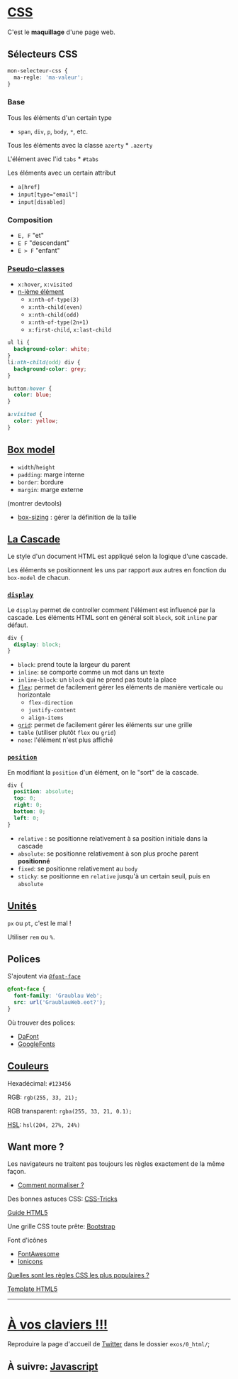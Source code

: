 # [CSS](https://developer.mozilla.org/fr/docs/Web/CSS)

C'est le **maquillage** d'une page web.

## Sélecteurs CSS

```css
mon-selecteur-css {
  ma-regle: 'ma-valeur';
}
```

### Base

Tous les éléments d'un certain type

- `span`, `div`, `p`, `body`, `*`, etc.

Tous les éléments avec la classe `azerty` \* `.azerty`

L'élément avec l'id `tabs` \* `#tabs`

Les éléments avec un certain attribut

- `a[href]`
- `input[type="email"]`
- `input[disabled]`

### Composition

- `E, F` "et"
- `E F` "descendant"
- `E > F` "enfant"

### [Pseudo-classes](https://developer.mozilla.org/fr/docs/Web/CSS/Pseudo-classes)

- `x:hover`, `x:visited`
- [n-ième élément](https://developer.mozilla.org/fr/docs/Web/CSS/:nth-child)
  - `x:nth-of-type(3)`
  - `x:nth-child(even)`
  - `x:nth-child(odd)`
  - `x:nth-of-type(2n+1)`
  - `x:first-child`, `x:last-child`

```css
ul li {
  background-color: white;
}
li:nth-child(odd) div {
  background-color: grey;
}

button:hover {
  color: blue;
}

a:visited {
  color: yellow;
}
```

## [Box model](https://developer.mozilla.org/en-US/docs/Learn/CSS/Introduction_to_CSS/Box_model)

- `width`/`height`
- `padding`: marge interne
- `border`: bordure
- `margin`: marge externe

(montrer devtools)

- [box-sizing](https://developer.mozilla.org/fr/docs/Web/CSS/box-sizing) : gérer la définition de la taille

## [La Cascade](https://developer.mozilla.org/fr/docs/Apprendre/CSS/Introduction_%C3%A0_CSS/La_cascade_et_l_h%C3%A9ritage)

Le style d'un document HTML est appliqué selon la logique d'une cascade.

Les éléments se positionnent les uns par rapport aux autres en fonction du `box-model` de chacun.

### [`display`](https://developer.mozilla.org/fr/docs/Web/CSS/display)

Le `display` permet de controller comment l'élément est influencé par la cascade.
Les éléments HTML sont en général soit `block`, soit `inline` par défaut.

```css
div {
  display: block;
}
```

- `block`: prend toute la largeur du parent
- `inline`: se comporte comme un mot dans un texte
- `inline-block`: un `block` qui ne prend pas toute la place
- [`flex`](https://css-tricks.com/snippets/css/a-guide-to-flexbox/): permet de facilement gérer les éléments de manière verticale ou horizontale
  - `flex-direction`
  - `justify-content`
  - `align-items`
- [`grid`](https://css-tricks.com/snippets/css/complete-guide-grid/): permet de facilement gérer les éléments sur une grille
- `table` (utiliser plutôt `flex` ou `grid`)
- `none`: l'élément n'est plus affiché

### [`position`](https://developer.mozilla.org/fr/docs/Web/CSS/position)

En modifiant la `position` d'un élément, on le "sort" de la cascade.

```css
div {
  position: absolute;
  top: 0;
  right: 0;
  bottom: 0;
  left: 0;
}
```

- `relative` : se positionne relativement à sa position initiale dans la cascade
- `absolute`: se positionne relativement à son plus proche parent **positionné**
- `fixed`: se positionne relativement au `body`
- `sticky`: se positionne en `relative` jusqu'à un certain seuil, puis en `absolute`

## [Unités](https://developer.mozilla.org/en-US/docs/Web/CSS/length#rem)

`px` ou `pt`, c'est le mal !

Utiliser `rem` ou `%`.

## Polices

S'ajoutent via [`@font-face`](https://www.paulirish.com/2009/bulletproof-font-face-implementation-syntax/)

```css
@font-face {
  font-family: 'Graublau Web';
  src: url('GraublauWeb.eot?');
}
```

Où trouver des polices:

- [DaFont](https://www.dafont.com/fr/)
- [GoogleFonts](https://fonts.google.com/)

## [Couleurs](https://fr.wikipedia.org/wiki/Couleur_du_Web)

Hexadécimal: `#123456`

RGB: `rgb(255, 33, 21);`

RGB transparent: `rgba(255, 33, 21, 0.1);`

[HSL](http://fr.wikipedia.org/wiki/Teinte_Saturation_Luminosit%C3%A9#Mod.C3.A8les_colorim.C3.A9triques): `hsl(204, 27%, 24%)`

## Want more ?

Les navigateurs ne traitent pas toujours les règles exactement de la même façon.

- [Comment normaliser ?](http://necolas.github.io/normalize.css/)

Des bonnes astuces CSS: [CSS-Tricks](https://css-tricks.com/guides/)

[Guide HTML5](http://html5please.com/)

Une grille CSS toute prête: [Bootstrap](http://getbootstrap.com/)

Font d'icônes

- [FontAwesome](http://fortawesome.github.io/Font-Awesome/)
- [Ionicons](https://ionicons.com/)

[Quelles sont les règles CSS les plus populaires ?](https://www.chromestatus.com/metrics/css/popularity)

[Template HTML5](https://github.com/h5bp/html5-boilerplate)

---

# [À vos claviers !!!](./twitter.md)

Reproduire la page d'accueil de [Twitter](https://twitter.com/home) dans le dossier `exos/0_html/`;

## À suivre: [Javascript](./javascript.md)

